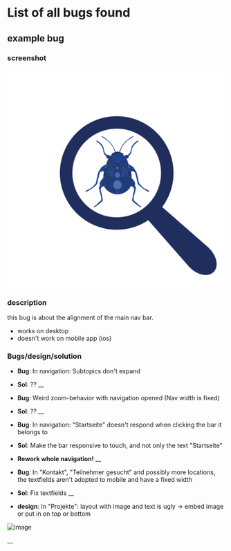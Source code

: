 # List of all bugs found
## example bug
### screenshot
![alt text](pics/example.jpg)
### description
this bug is about the alignment of the main nav bar. 
- works on desktop
- doesn't work on mobile app (ios)
### Bugs/design/solution
- **Bug**: In navigation: Subtopics don't expand
- **Sol**: ??
__
- **Bug**: Weird zoom-behavior with navigation opened (Nav width is fixed)
- **Sol**: ??
__
- **Bug**: In navigation: "Startseite" doesn't respond when clicking the bar it belongs to
- **Sol**: Make the bar responsive to touch, and not only the text "Startseite"

- **Rework whole navigation!**
__
- **Bug**: In "Kontakt", "Teilnehmer gesucht" and possibly more locations, the textfields aren't adopted to mobile and have a fixed width
- **Sol**: Fix textfields
__
- **design**: In "Projekte": layout with image and text is ugly -> embed image or put in on top or bottom

<img width="426" alt="image" src="https://github.com/enricocirignaco/hack4socialGood/assets/35838942/64fc5315-b988-4a11-ae99-a566ec814f25">

__



